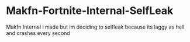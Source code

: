 # Makfn-Fortnite-Internal-SelfLeak
Makfn Internal i made but im deciding to selfleak because its laggy as hell and crashes every second
